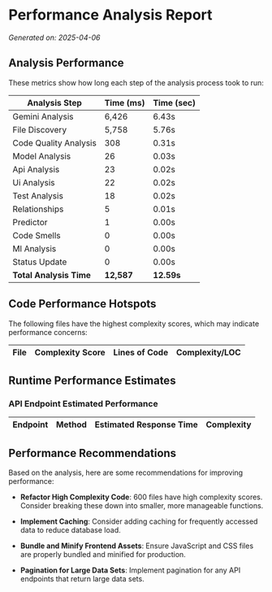 # Performance Analysis Report

_Generated on: 2025-04-06_

## Analysis Performance

These metrics show how long each step of the analysis process took to run:

| Analysis Step | Time (ms) | Time (sec) |
|--------------|------------|------------|
| Gemini Analysis | 6,426 | 6.43s |
| File Discovery | 5,758 | 5.76s |
| Code Quality Analysis | 308 | 0.31s |
| Model Analysis | 26 | 0.03s |
| Api Analysis | 23 | 0.02s |
| Ui Analysis | 22 | 0.02s |
| Test Analysis | 18 | 0.02s |
| Relationships | 5 | 0.01s |
| Predictor | 1 | 0.00s |
| Code Smells | 0 | 0.00s |
| Ml Analysis | 0 | 0.00s |
| Status Update | 0 | 0.00s |
| **Total Analysis Time** | **12,587** | **12.59s** |

## Code Performance Hotspots

The following files have the highest complexity scores, which may indicate performance concerns:

| File | Complexity Score | Lines of Code | Complexity/LOC |
|------|-----------------|---------------|----------------|

## Runtime Performance Estimates

### API Endpoint Estimated Performance

| Endpoint | Method | Estimated Response Time | Complexity |
|----------|--------|-------------------------|------------|

## Performance Recommendations

Based on the analysis, here are some recommendations for improving performance:

- **Refactor High Complexity Code**: 600 files have high complexity scores. Consider breaking these down into smaller, more manageable functions.

- **Implement Caching**: Consider adding caching for frequently accessed data to reduce database load.

- **Bundle and Minify Frontend Assets**: Ensure JavaScript and CSS files are properly bundled and minified for production.

- **Pagination for Large Data Sets**: Implement pagination for any API endpoints that return large data sets.

